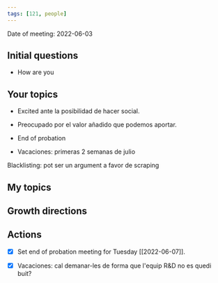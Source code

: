 ```yaml
---
tags: [121, people]
---
```


Date of meeting: 2022-06-03

## Initial questions
- How are you
 
## Your topics
- Excited ante la posibilidad de hacer social.
- Preocupado por el valor añadido que podemos aportar.

- End of probation
- Vacaciones: primeras 2 semanas de julio

Blacklisting: pot ser un argument a favor de scraping

## My topics

## Growth directions

## Actions
- [x] Set end of probation meeting for Tuesday [[2022-06-07]].
- [x] Vacaciones: cal demanar-les de forma que l'equip R&D no es quedi buit?

